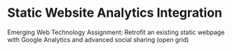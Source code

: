# Static Website Analytics Integration

Emerging Web Technology Assignment: Retrofit an existing static webpage with  Google Analytics and advanced social sharing (open grid) 
